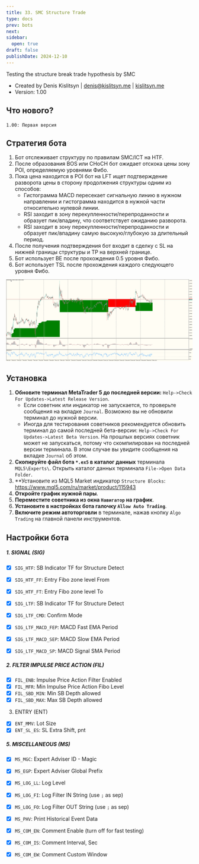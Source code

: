 ```yaml
---
title: 33. SMC Structure Trade
type: docs
prev: bots
next: 
sidebar:
  open: true
draft: false
publishDate: 2024-12-10
---
```

Testing the structure break trade hypothesis by SMC

* Created by Denis Kislitsyn | denis@kislitsyn.me | [kislitsyn.me](https://kislitsyn.me)
* Version: 1.00

## Что нового?
```
1.00: Первая версия
```

## Стратегия бота

1. Бот отслеживает структуру по правилам SMC/ICT на HTF.
2. После образования BOS или CHoCH бот ожидает отскока цены зону POI, определяемую уровнями Фибо.
3. Пока цена находится в POI бот на LFT ищет подтверждение разворота цены в сторону продолжения структуры одним из способов:
    - Гистограмма MACD пересекает сигнальную линию в нужном направлении и гистограмма находится в нужной части относительно нулевой линии.
    - RSI заходит в зону перекупленности/перепроданности и образует пик/впадину, что соответствует ожиданию разворота.
    - RSI заходит в зону перекупленности/перепроданности и образует пик/впадину самую высокую/глубокую за длительный период.
4. После получения подтверждения бот входит в сделку с SL на нижней границы структуры и TP на верхней границе.
5. Бот использует BE после прохождения 0.5 уровня Фибо.
6. Бот использует TSL после прохождения каждого следующего уровня Фибо.

![Bot Layout](UM001.%20Layout.png)

## Установка

1. **Обновите терминал MetaTrader 5 до последней версии:** `Help->Check For Updates->Latest Release Version`. 
    - Если советник или индикатор не запускается, то проверьте сообщения на вкладке `Journal`. Возможно вы не обновили терминал до нужной версии.
    - Иногда для тестирования советников рекомендуется обновить терминал до самой последней бета-версии: `Help->Check For Updates->Latest Beta Version`. На прошлых версиях советник может не запускаться, потому что скомпилирован на последней версии терминала. В этом случае вы увидите сообщения на вкладке `Journal` об этом.
2. **Скопируйте файл бота `*.ex5` в каталог данных** терминала `MQL5\Experts\`. Открыть каталог данных терминала `File->Open Data Folder`.
3. **Установите из MQL5 Market индикатор `Structure Blocks`: https://www.mql5.com/ru/market/product/115943
8. **Откройте график нужной пары**.
9. **Переместите советника из окна `Навигатор` на график**.
10. **Установите в настройках бота галочку `Allow Auto Trading`**.
11. **Включите режим автоторговли** в терминале, нажав кнопку `Algo Trading` на главной панели инструментов.


## Настройки бота

##### 1. SIGNAL (SIG)
- [x] `SIG_HTF`: SB Indicator TF for Structure Detect
- [x] `SIG_HTF_FF`: Entry Fibo zone level From
- [x] `SIG_HTF_FT`: Entry Fibo zone level To

- [x] `SIG_LTF`: SB Indicator TF for Structure Detect
- [x] `SIG_LTF_CMD`: Confirm Mode
- [x] `SIG_LTF_MACD_FEP`: MACD Fast EMA Period
- [x] `SIG_LTF_MACD_SEP`: MACD Slow EMA Period
- [x] `SIG_LTF_MACD_SP`: MACD Signal SMA Period

##### 2. FILTER IMPULSE PRICE ACTION (FIL)
- [x] `FIL_ENB`: Impulse Price Action Filter Enabled
- [x] `FIL_MFR`: Min Impulse Price Action Fibo Level
- [x] `FIL_SBD_MIN`: Min SB Depth allowed
- [x] `FIL_SBD_MAX`: Max SB Depth allowed

3. ENTRY (ENT)
- [x] `ENT_MMV`: Lot Size
- [x] `ENT_SL_ES`: SL Extra Shift, pnt

##### 5. MISCELLANEOUS (MS)
- [x] `MS_MGC`: Expert Adviser ID - Magic
- [x] `MS_EGP`: Expert Adviser Global Prefix
- [x] `MS_LOG_LL`: Log Level
- [x] `MS_LOG_FI`: Log Filter IN String (use `;` as sep)
- [x] `MS_LOG_FO`: Log Filter OUT String (use `;` as sep)
- [x] `MS_PHV`: Print Historical Event Data
- [x] `MS_COM_EN`: Comment Enable (turn off for fast testing)
- [x] `MS_COM_IS`: Comment Interval, Sec
- [x] `MS_COM_EW`: Comment Custom Window


